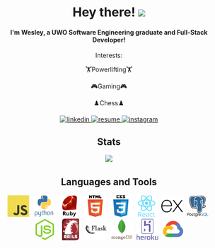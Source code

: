 <div align="center" >
  <h1>
    Hey there!
    <img src="https://media1.giphy.com/media/hvRJCLFzcasrR4ia7z/giphy.gif?cid=790b7611a47aac1b6e8a5687f01361b8c8945718d875ff64&rid=giphy.gif&ct=s" width="30px" />
  </h1>
<h4>I'm Wesley, a UWO Software Engineering graduate and Full-Stack Developer!</h4>
<p>Interests:</p>
<p>🏋️Powerlifting🏋️</p>
<p>🎮Gaming🎮</p>
<p>♟️Chess♟️</p>
</div>
<div id="badges" align="center" >
  <a href="https://linkedin.com/in/wescorner" >
    <img src="https://img.shields.io/badge/linkedin-%230077B5.svg?style=for-the-badge&logo=linkedin&logoColor=white" alt="linkedin" />
  </a>
  <a href="https://resume.creddle.io/resume/ai0x9q4lb2m" >
    <img src="https://img.shields.io/badge/Resume-24a58e?style=for-the-badge&logo=google-sheets&logoColor=ffffff" alt="resume" />
  </a>
  <a href="https://www.instagram.com/wescorner" >
    <img src="https://img.shields.io/badge/Instagram-%23E4405F.svg?style=for-the-badge&logo=Instagram&logoColor=white" alt="instagram" />
  </a>
</div>

<div id="stats" align="center" >
  <h2>Stats</h2>
  <img src="https://github-readme-stats.vercel.app/api?username=wescorner&theme=github_dark&show_icons=true" />
</div >

<div id="skills" align="center" >
  <h2>Languages and Tools</h2>
  <img src="https://raw.githubusercontent.com/devicons/devicon/1119b9f84c0290e0f0b38982099a2bd027a48bf1/icons/javascript/javascript-original.svg" title="" alt="" height="50px" width="50px" />&nbsp
  <img src="https://raw.githubusercontent.com/devicons/devicon/1119b9f84c0290e0f0b38982099a2bd027a48bf1/icons/python/python-original-wordmark.svg" title="Python" alt="Python" height="50px" width="50px" />&nbsp
  <img src="https://raw.githubusercontent.com/devicons/devicon/1119b9f84c0290e0f0b38982099a2bd027a48bf1/icons/ruby/ruby-original-wordmark.svg" title="Ruby" alt="Ruby" height="50px" width="50px" />&nbsp
  <img src="https://raw.githubusercontent.com/devicons/devicon/1119b9f84c0290e0f0b38982099a2bd027a48bf1/icons/html5/html5-original-wordmark.svg" title="HTML" alt="HTML" height="50px" width="50px" />&nbsp
  <img src="https://raw.githubusercontent.com/devicons/devicon/1119b9f84c0290e0f0b38982099a2bd027a48bf1/icons/css3/css3-original-wordmark.svg" title="CSS" alt="CSS" height="50px" width="50px" />&nbsp
  <img src="https://raw.githubusercontent.com/devicons/devicon/1119b9f84c0290e0f0b38982099a2bd027a48bf1/icons/react/react-original-wordmark.svg" title="React" alt="React" height="50px" width="50px" />&nbsp
  <img src="https://raw.githubusercontent.com/devicons/devicon/1119b9f84c0290e0f0b38982099a2bd027a48bf1/icons/express/express-original.svg" title="Express" alt="Express" height="50px" width="50px" />&nbsp
  <img src="https://raw.githubusercontent.com/devicons/devicon/1119b9f84c0290e0f0b38982099a2bd027a48bf1/icons/postgresql/postgresql-original-wordmark.svg" title="Postgres" alt="Postgres" height="50px" width="50px" />&nbsp
  <img src="https://raw.githubusercontent.com/devicons/devicon/1119b9f84c0290e0f0b38982099a2bd027a48bf1/icons/nodejs/nodejs-original.svg" title="NodeJS" alt="NodeJS" height="50px" width="50px" />&nbsp
  <img src="https://raw.githubusercontent.com/devicons/devicon/1119b9f84c0290e0f0b38982099a2bd027a48bf1/icons/rails/rails-original-wordmark.svg" title="Rails" alt="Rails" height="50px" width="50px" />&nbsp
  <img src="https://raw.githubusercontent.com/devicons/devicon/1119b9f84c0290e0f0b38982099a2bd027a48bf1/icons/flask/flask-original-wordmark.svg" title="Flask" alt="Flask" height="50px" width="50px" />&nbsp
  <img src="https://raw.githubusercontent.com/devicons/devicon/1119b9f84c0290e0f0b38982099a2bd027a48bf1/icons/mongodb/mongodb-original-wordmark.svg" title="MongoDB" alt="MongoDB" height="50px" width="50px" />&nbsp
  <img src="https://raw.githubusercontent.com/devicons/devicon/1119b9f84c0290e0f0b38982099a2bd027a48bf1/icons/heroku/heroku-original-wordmark.svg" title="Heroku" alt="Heroku" height="50px" width="50px" />&nbsp
  <img src="https://raw.githubusercontent.com/devicons/devicon/1119b9f84c0290e0f0b38982099a2bd027a48bf1/icons/googlecloud/googlecloud-original.svg" title="GoogleCloud" alt="GoogleCloud" height="50px" width="50px" />
</div>

<!--
**wescorner/wescorner** is a ✨ _special_ ✨ repository because its `README.md` (this file) appears on your GitHub profile.

Here are some ideas to get you started:

- 🔭 I’m currently working on ...
- 🌱 I’m currently learning ...
- 👯 I’m looking to collaborate on ...
- 🤔 I’m looking for help with ...
- 💬 Ask me about ...
- 📫 How to reach me: ...
- 😄 Pronouns: ...
- ⚡ Fun fact: ...
-->
